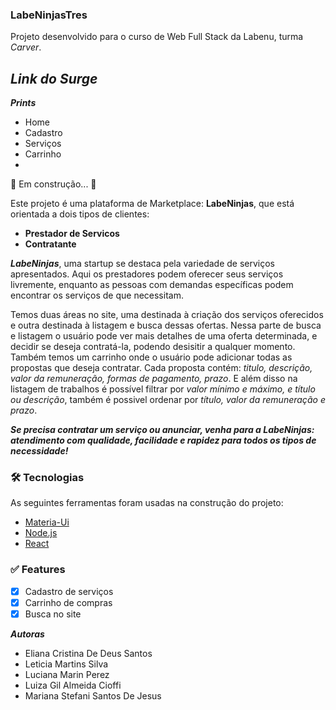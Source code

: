 ### LabeNinjasTres

Projeto desenvolvido para o curso de Web Full Stack da Labenu, turma *Carver*.

***Link do Surge***
 - 

***Prints***

 - Home
 - Cadastro
 - Serviços
 - Carrinho
 - 

🚧  Em construção... 🚧

Este projeto é uma plataforma de Marketplace: **LabeNinjas**, que está orientada a dois tipos de clientes: 

 - **Prestador de Servicos** 
 - **Contratante**

***LabeNinjas***, uma startup se destaca pela variedade de serviços apresentados.
Aqui os prestadores podem oferecer seus serviços livremente, enquanto as pessoas com demandas específicas podem encontrar os serviços de que necessitam.

Temos duas áreas no site, uma destinada à criação dos serviços oferecidos e outra destinada à listagem e busca dessas ofertas. Nessa parte de busca e listagem o usuário pode ver mais detalhes de uma oferta determinada, e decidir se deseja contratá-la, podendo desisitir a qualquer momento.
Também temos um carrinho onde o usuário pode adicionar todas as propostas que deseja contratar. 
Cada proposta contém: *titulo, descrição, valor da remuneração, formas de pagamento, prazo*. E além disso na listagem de trabalhos é possível filtrar por *valor mínimo e máximo, e título ou  descrição*, também é possivel ordenar por *título, valor da remuneração e prazo*.

***Se precisa contratar um serviço ou anunciar, venha para a LabeNinjas: atendimento com qualidade, facilidade e rapidez para todos os tipos de necessidade!***

 ### 🛠 Tecnologias

As seguintes ferramentas foram usadas na construção do projeto:

-   [Materia-Ui](https://v4.mui.com/pt/)
-   [Node.js](https://nodejs.org/en/)
-   [React](https://pt-br.reactjs.org/)

 ### ✅ Features

- [x] Cadastro de serviços
- [x] Carrinho de compras 
- [x] Busca no site

***Autoras***

 - Eliana Cristina De Deus Santos
 - Leticia Martins Silva
 - Luciana Marin Perez
 - Luiza Gil Almeida Cioffi
 - Mariana Stefani Santos De Jesus















